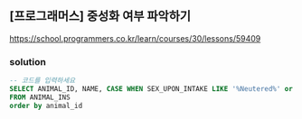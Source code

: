 ## [프로그래머스] 중성화 여부 파악하기
https://school.programmers.co.kr/learn/courses/30/lessons/59409

### solution
```SQL
-- 코드를 입력하세요
SELECT ANIMAL_ID, NAME, CASE WHEN SEX_UPON_INTAKE LIKE '%Neutered%' or SEX_UPON_INTAKE LIKE '%Spayed%' then 'O' else 'X' end as "중성화"
FROM ANIMAL_INS
order by animal_id
```